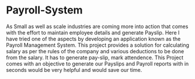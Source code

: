 # Payroll-System
As Small as well as scale industries are coming more into action that comes with the effort to maintain employee details and generate Payslip.
Here I have tried one of the aspects by developing an application known as the Payroll Management System.
This project provides a solution for calculating salary as per the rules of the company and various deductions to be done from the salary.
It has to generate pay-slip, mark attendence.
This Project comes with an objective to generate our Payslips and Payroll reports with in seconds would be very helpful and would save our time.
